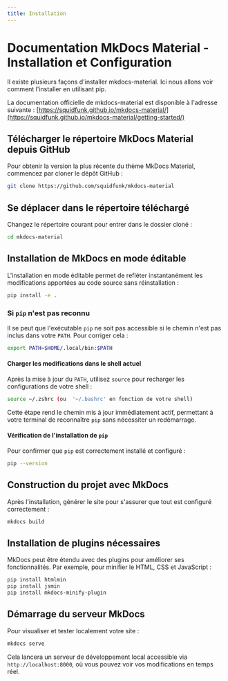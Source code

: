```yaml
---
title: Installation
---
```


# Documentation MkDocs Material - Installation et Configuration

Il existe plusieurs façons d'installer mkdocs-material. Ici nous allons voir comment l'installer en utilisant pip.

La documentation officielle de mkdocs-material est disponible à l'adresse suivante : [https://squidfunk.github.io/mkdocs-material/](https://squidfunk.github.io/mkdocs-material/getting-started/)

## Télécharger le répertoire MkDocs Material depuis GitHub

Pour obtenir la version la plus récente du thème MkDocs Material, commencez par cloner le dépôt GitHub :

```bash
git clone https://github.com/squidfunk/mkdocs-material
```

## Se déplacer dans le répertoire téléchargé

Changez le répertoire courant pour entrer dans le dossier cloné :

```bash
cd mkdocs-material
```

## Installation de MkDocs en mode éditable

L'installation en mode éditable permet de refléter instantanément les modifications apportées au code source sans réinstallation :

```bash
pip install -e .
```

### Si `pip` n'est pas reconnu

Il se peut que l'exécutable `pip` ne soit pas accessible si le chemin n'est pas inclus dans votre `PATH`. Pour corriger cela :

```bash
export PATH=$HOME/.local/bin:$PATH
```

#### Charger les modifications dans le shell actuel

Après la mise à jour du `PATH`, utilisez `source` pour recharger les configurations de votre shell :

```bash
source ~/.zshrc (ou  '~/.bashrc' en fonction de votre shell)
```

Cette étape rend le chemin mis à jour immédiatement actif, permettant à votre terminal de reconnaître `pip` sans nécessiter un redémarrage.

#### Vérification de l'installation de `pip`

Pour confirmer que `pip` est correctement installé et configuré :

```bash
pip --version
```

## Construction du projet avec MkDocs

Après l'installation, générer le site pour s'assurer que tout est configuré correctement :

```bash
mkdocs build
```

## Installation de plugins nécessaires

MkDocs peut être étendu avec des plugins pour améliorer ses fonctionnalités. Par exemple, pour minifier le HTML, CSS et JavaScript :

```bash
pip install htmlmin
pip install jsmin
pip install mkdocs-minify-plugin
```

## Démarrage du serveur MkDocs

Pour visualiser et tester localement votre site :

```bash
mkdocs serve
```

Cela lancera un serveur de développement local accessible via `http://localhost:8000`, où vous pouvez voir vos modifications en temps réel.
